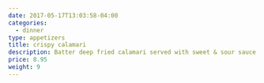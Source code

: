 ```yaml
---
date: 2017-05-17T13:03:58-04:00
categories:
  - dinner
type: appetizers
title: crispy calamari
description: Batter deep fried calamari served with sweet & sour sauce.
price: 8.95
weight: 9
---
```

